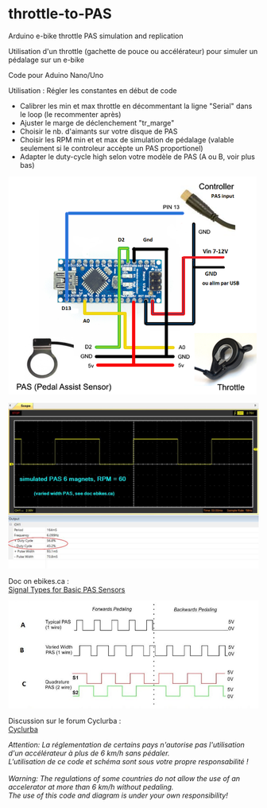 # throttle-to-PAS
Arduino e-bike throttle PAS simulation and replication

Utilisation d'un throttle (gachette de pouce ou accélérateur) pour simuler un pédalage sur un e-bike

Code pour Aduino Nano/Uno

Utilisation : Régler les constantes en début de code

- Calibrer les  min et max throttle en décommentant la ligne "Serial" dans le loop (le recommenter après)
- Ajuster le marge de déclenchement "tr_marge"
- Choisir le nb. d'aimants sur votre disque de PAS 
- Choisir les RPM min et et max de simulation de pédalage (valable seulement si le controleur accèpte un PAS proportionel)
- Adapter le duty-cycle high selon votre modèle de PAS (A ou B, voir plus bas)


<p align="left">
  <img src="./DOC/throttle-diagram.png" width="500" title="Arduino pinout">
</p>

<p align="left">
  <img src="./DOC/oscillo_60rpm.jpg" width="700" title="Oscillo">
</p>


<p>
Doc on ebikes.ca : <br>
 <a href="https://ebikes.ca/learn/pedal-assist.html">Signal Types for Basic PAS Sensors</a> 
</p>

<p align="left">
  <img src="./DOC/PAS_Signal_Levels.jpg" width="700" title="Oscillo">
</p>


<p>
Discussion sur le forum Cyclurba : <br>
 <a href="https://cyclurba.fr/forum/forum_discussion.php?from=11&discussionID=31032&messageID=741856&rubriqueID=87">Cyclurba</a> 
</p>

<p></p>

<p><i>
Attention: La réglementation de certains pays n'autorise pas l'utilisation d'un accélérateur à plus de 6 km/h sans pédaler.<br>
L'utilisation de ce code et schéma sont sous votre propre responsabilité ! 
<br><br>
Warning: The regulations of some countries do not allow the use of an accelerator at more than 6 km/h without pedaling.<br>
The use of this code and diagram is under your own responsibility!
</i></p>
